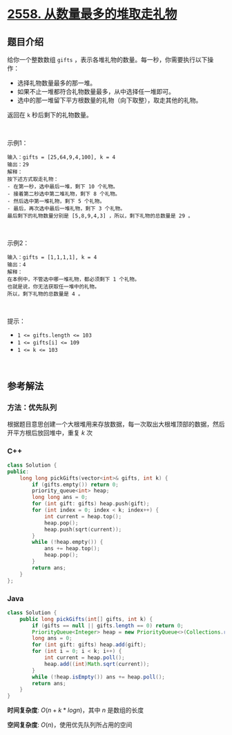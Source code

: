 # [2558. 从数量最多的堆取走礼物](https://leetcode.cn/problems/take-gifts-from-the-richest-pile/)

## 题目介绍

给你一个整数数组 `gifts` ，表示各堆礼物的数量。每一秒，你需要执行以下操作：

-   选择礼物数量最多的那一堆。
-   如果不止一堆都符合礼物数量最多，从中选择任一堆即可。
-   选中的那一堆留下平方根数量的礼物（向下取整），取走其他的礼物。

返回在 `k` 秒后剩下的礼物数量。

<br>

示例1：

```
输入：gifts = [25,64,9,4,100], k = 4
输出：29
解释： 
按下述方式取走礼物：
- 在第一秒，选中最后一堆，剩下 10 个礼物。
- 接着第二秒选中第二堆礼物，剩下 8 个礼物。
- 然后选中第一堆礼物，剩下 5 个礼物。
- 最后，再次选中最后一堆礼物，剩下 3 个礼物。
最后剩下的礼物数量分别是 [5,8,9,4,3] ，所以，剩下礼物的总数量是 29 。
```

<br>

示例2：

```
输入：gifts = [1,1,1,1], k = 4
输出：4
解释：
在本例中，不管选中哪一堆礼物，都必须剩下 1 个礼物。 
也就是说，你无法获取任一堆中的礼物。 
所以，剩下礼物的总数量是 4 。
```

<br>

提示：

-   `1 <= gifts.length <= 103`
-   `1 <= gifts[i] <= 109`
-   `1 <= k <= 103`

<br>

## 参考解法

### 方法：优先队列
根据题目意思创建一个大根堆用来存放数据，每一次取出大根堆顶部的数据，然后开平方根后放回堆中，重复 $k$ 次

### **C++**
```C++
class Solution {
public:
    long long pickGifts(vector<int>& gifts, int k) {
        if (gifts.empty()) return 0;
        priority_queue<int> heap;
        long long ans = 0;
        for (int gift: gifts) heap.push(gift);
        for (int index = 0; index < k; index++) {
            int current = heap.top();
            heap.pop();
            heap.push(sqrt(current));
        }
        while (!heap.empty()) {
            ans += heap.top();
            heap.pop();
        }
        return ans;
    }
};
```
### **Java**

```Java
class Solution {
    public long pickGifts(int[] gifts, int k) {
        if (gifts == null || gifts.length == 0) return 0;
        PriorityQueue<Integer> heap = new PriorityQueue<>(Collections.reverseOrder());
        long ans = 0;
        for (int gift: gifts) heap.add(gift);
        for (int i = 0; i < k; i++) {
            int current = heap.poll();
            heap.add((int)Math.sqrt(current));
        }
        while (!heap.isEmpty()) ans += heap.poll();
        return ans;
    }
}
```

**时间复杂度**: $O(n + k * logn)$，其中 $n$ 是数组的长度

**空间复杂度**: $O(n)$，使用优先队列所占用的空间